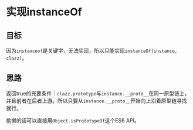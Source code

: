 # 实现instanceOf

## 目标

因为`instanceof`是关键字，无法实现，所以只能实现`instanceOf(instance, clazz)`。

## 思路

返回true的充要条件：`clazz.prototype`与`instance.__proto__`在同一原型链上，并且前者在后者上游。所以只要从`instance.__proto__`开始向上沿着原型链寻找就行。

偷懒的话可以直接用`Object.isPrototypeOf`这个ES6 API。
